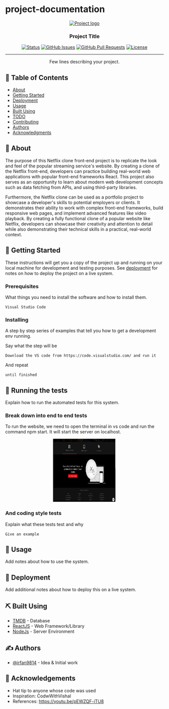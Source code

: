 # project-documentation

<p align="center">
  <a href="" rel="noopener">
 <img width=200px height=200px src="https://i.imgur.com/6wj0hh6.jpg" alt="Project logo"></a>
</p>

<h3 align="center">Project Title</h3>

<div align="center">

  [![Status](https://img.shields.io/badge/status-active-success.svg)]() 
  [![GitHub Issues](https://img.shields.io/github/issues-pr/kylelobo/The-Documentation-Compendium.svg)]()
  [![GitHub Pull Requests](https://img.shields.io/github/issues-pr/kylelobo/The-Documentation-Compendium.svg)]()
  [![License](https://img.shields.io/badge/license-MIT-blue.svg)](/LICENSE)

</div>

---

<p align="center"> Few lines describing your project.
    <br> 
</p>

## 📝 Table of Contents
- [About](#about)
- [Getting Started](#getting_started)
- [Deployment](#deployment)
- [Usage](#usage)
- [Built Using](#built_using)
- [TODO](../TODO.md)
- [Contributing](../CONTRIBUTING.md)
- [Authors](#authors)
- [Acknowledgments](#acknowledgement)

## 🧐 About <a name = "about"></a>
The purpose of this Netflix clone front-end project is to replicate the look and feel of the popular streaming service's website. By creating a clone of the Netflix front-end, developers can practice building real-world web applications with popular front-end frameworks React. This project also serves as an opportunity to learn about modern web development concepts such as data fetching from APIs, and using third-party libraries.

Furthermore, the Netflix clone can be used as a portfolio project to showcase a developer's skills to potential employers or clients. It demonstrates their ability to work with complex front-end frameworks, build responsive web pages, and implement advanced features like video playback. By creating a fully functional clone of a popular website like Netflix, developers can showcase their creativity and attention to detail while also demonstrating their technical skills in a practical, real-world context.

## 🏁 Getting Started <a name = "getting_started"></a>
These instructions will get you a copy of the project up and running on your local machine for development and testing purposes. See [deployment](#deployment) for notes on how to deploy the project on a live system.

### Prerequisites
What things you need to install the software and how to install them.

```
Visual Studio Code
```

### Installing
A step by step series of examples that tell you how to get a development env running.

Say what the step will be

```
Download the VS code from https://code.visualstudio.com/ and run it
```

And repeat

```
until finished
```


## 🔧 Running the tests <a name = "tests"></a>
Explain how to run the automated tests for this system.

### Break down into end to end tests
To run the website, we need to open the terminal in vs code and run the command npm start. It will start the server on localhost. 


<p align="center">
  <a href="" rel="noopener">
 <img width=200px height=200px src="https://github.com/irfan9814/Netflix_Clone/blob/main/Screenshot%20(88).png?raw=true" alt="Project demo"></a>
</p>


### And coding style tests
Explain what these tests test and why

```
Give an example
```

## 🎈 Usage <a name="usage"></a>
Add notes about how to use the system.

## 🚀 Deployment <a name = "deployment"></a>
Add additional notes about how to deploy this on a live system.

## ⛏️ Built Using <a name = "built_using"></a>
- [TMDB](https://www.themoviedb.org/) - Database
- [ReactJS](https://legacy.reactjs.org/) - Web Framework/Library
- [NodeJs](https://nodejs.org/en/) - Server Environment

## ✍️ Authors <a name = "authors"></a>
- [@irfan9814](https://github.com/irfan9814) - Idea & Initial work

## 🎉 Acknowledgements <a name = "acknowledgement"></a>
- Hat tip to anyone whose code was used
- Inspiration: CodwWithVishal
- References: https://youtu.be/pEWZQF-iTU8
